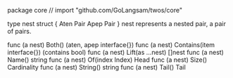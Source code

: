 package core // import "github.com/GoLangsam/twos/core"

type nest struct {
	Aten Pair
	Apep Pair
}
    nest represents a nested pair, a pair of pairs.


func (a nest) Both() (aten, apep interface{})
func (a nest) Contains(item interface{}) (contains bool)
func (a nest) Lift(as ...nest) []nest
func (a nest) Name() string
func (a nest) Of(index Index) Head
func (a nest) Size() Cardinality
func (a nest) String() string
func (a nest) Tail() Tail
